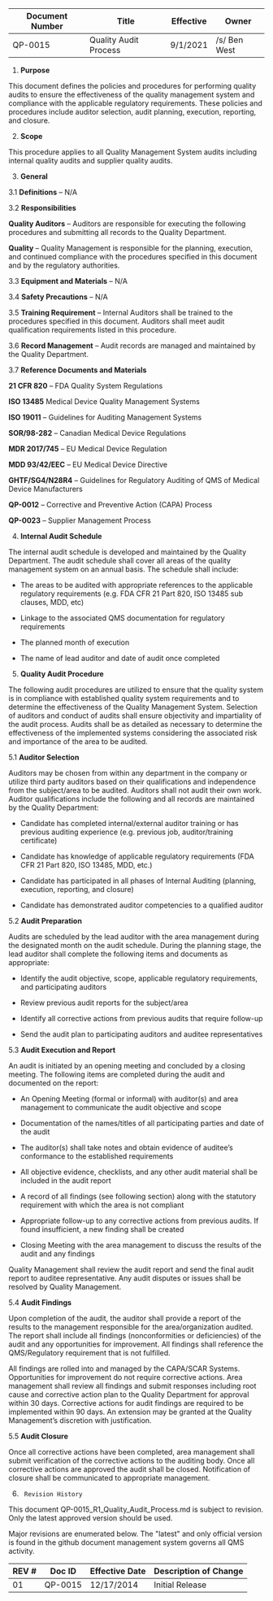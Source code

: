 Document Number|Title|Effective|Owner
---------------|-------------------------------------|----|-----
QP-0015|Quality Audit Process|9/1/2021|/s/ Ben West

1.  **Purpose**

 This document defines the policies and procedures for performing
 quality audits to ensure the effectiveness of the quality management
 system and compliance with the applicable regulatory requirements.
 These policies and procedures include auditor selection, audit
 planning, execution, reporting, and closure.

2.  **Scope**

 This procedure applies to all Quality Management System audits
 including internal quality audits and supplier quality audits.

3.  **General**

3.1  **Definitions** – N/A

3.2  **Responsibilities**

 **Quality Auditors** – Auditors are responsible for executing the
 following procedures and submitting all records to the Quality
 Department.

 **Quality** – Quality Management is responsible for the planning,
 execution, and continued compliance with the procedures specified in
 this document and by the regulatory authorities.

3.3  **Equipment and Materials** – N/A

3.4  **Safety Precautions** – N/A

3.5  **Training Requirement** – Internal Auditors shall be trained to the
     procedures specified in this document. Auditors shall meet audit
     qualification requirements listed in this procedure.

3.6  **Record Management** – Audit records are managed and maintained by
     the Quality Department.

3.7  **Reference Documents and Materials**

 **21 CFR 820** – FDA Quality System Regulations

 **ISO 13485** Medical Device Quality Management Systems

 **ISO 19011** – Guidelines for Auditing Management Systems

 **SOR/98-282** – Canadian Medical Device Regulations

 **MDR 2017/745** – EU Medical Device Regulation

 **MDD 93/42/EEC** – EU Medical Device Directive

 **GHTF/SG4/N28R4** – Guidelines for Regulatory Auditing of QMS of
 Medical Device Manufacturers

 **QP-0012** – Corrective and Preventive Action (CAPA) Process

 **QP-0023** – Supplier Management Process

4.  **Internal Audit Schedule**

 The internal audit schedule is developed and maintained by the Quality
 Department. The audit schedule shall cover all areas of the quality
 management system on an annual basis. The schedule shall include:

-   The areas to be audited with appropriate references to the
     applicable regulatory requirements (e.g. FDA CFR 21 Part 820, ISO
     13485 sub clauses, MDD, etc)

-   Linkage to the associated QMS documentation for regulatory
     requirements

-   The planned month of execution

-   The name of lead auditor and date of audit once completed

5.  **Quality Audit Procedure**

 The following audit procedures are utilized to ensure that the quality
 system is in compliance with established quality system requirements
 and to determine the effectiveness of the Quality Management System.
 Selection of auditors and conduct of audits shall ensure objectivity
 and impartiality of the audit process. Audits shall be as detailed as
 necessary to determine the effectiveness of the implemented systems
 considering the associated risk and importance of the area to be
 audited.

5.1  **Auditor Selection**

 Auditors may be chosen from within any department in the company or
 utilize third party auditors based on their qualifications and
 independence from the subject/area to be audited. Auditors shall not
 audit their own work. Auditor qualifications include the following and
 all records are maintained by the Quality Department:

-   Candidate has completed internal/external auditor training or has
     previous auditing experience (e.g. previous job, auditor/training
     certificate)

-   Candidate has knowledge of applicable regulatory requirements (FDA
     CFR 21 Part 820, ISO 13485, MDD, etc.)

-   Candidate has participated in all phases of Internal Auditing
     (planning, execution, reporting, and closure)

-   Candidate has demonstrated auditor competencies to a qualified
     auditor

5.2  **Audit Preparation**

 Audits are scheduled by the lead auditor with the area management
 during the designated month on the audit schedule. During the planning
 stage, the lead auditor shall complete the following items and
 documents as appropriate:

-   Identify the audit objective, scope, applicable regulatory
     requirements, and participating auditors

-   Review previous audit reports for the subject/area

-   Identify all corrective actions from previous audits that require
     follow-up

-   Send the audit plan to participating auditors and auditee
     representatives

5.3  **Audit Execution and Report**

 An audit is initiated by an opening meeting and concluded by a closing
 meeting. The following items are completed during the audit and
 documented on the report:

-   An Opening Meeting (formal or informal) with auditor(s) and area
     management to communicate the audit objective and scope

-   Documentation of the names/titles of all participating parties and
     date of the audit

-   The auditor(s) shall take notes and obtain evidence of auditee’s
     conformance to the established requirements

-   All objective evidence, checklists, and any other audit material
     shall be included in the audit report

-   A record of all findings (see following section) along with the
     statutory requirement with which the area is not compliant

-   Appropriate follow-up to any corrective actions from previous
     audits. If found insufficient, a new finding shall be created

-   Closing Meeting with the area management to discuss the results of
     the audit and any findings

 Quality Management shall review the audit report and send the final
 audit report to auditee representative. Any audit disputes or issues
 shall be resolved by Quality Management.

5.4  **Audit Findings**

 Upon completion of the audit, the auditor shall provide a report of
 the results to the management responsible for the area/organization
 audited. The report shall include all findings (nonconformities or
 deficiencies) of the audit and any opportunities for improvement. All
 findings shall reference the QMS/Regulatory requirement that is not
 fulfilled.

 All findings are rolled into and managed by the CAPA/SCAR Systems.
 Opportunities for improvement do not require corrective actions. Area
 management shall review all findings and submit responses including
 root cause and corrective action plan to the Quality Department for
 approval within 30 days. Corrective actions for audit findings are
 required to be implemented within 90 days. An extension may be granted
 at the Quality Management’s discretion with justification.

5.5  **Audit Closure**

 Once all corrective actions have been completed, area management shall
 submit verification of the corrective actions to the auditing body.
 Once all corrective actions are approved the audit shall be closed.
 Notification of closure shall be communicated to appropriate
 management.


6.      Revision History

This document  QP-0015_R1_Quality_Audit_Process.md
is subject to revision. Only the latest approved version should be used.

Major revisions are enumerated below.
The "latest" and only official version is found in the github document management system governs all QMS activity.

REV #|Doc ID|Effective Date|Description of Change
-----|------|--------------|---------------------
01   | QP-0015|12/17/2014|Initial Release
